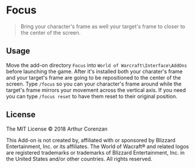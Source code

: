 # Focus

> Bring your character's frame as well your target's frame to closer to the center of the screen.

## Usage

Move the add-on directory `Focus` into `World of Warcraft\Interface\AddOns` before launching the game. After it's installed both your charater's frame and your target's frame are going to be repositioned to the center of the screen. Type `/focus` so you can your character's frame around while the target's frame mirrors your movement across the vertical axis. If you need you can type `/focus reset` to have them reset to their original position.

## License

The MIT License © 2018 Arthur Corenzan

This Add-on is not created by, affiliated with or sponsored by Blizzard Entertainment, Inc. or its affiliates. The World of Wacraft® and related logos are registered trademarks or trademarks of Blizzard Entertainment, Inc. in the United States and/or other countries. All rights reserved.